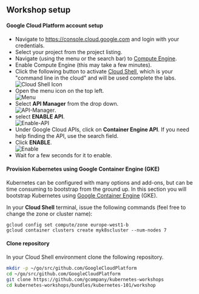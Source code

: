 ## Workshop setup

#### Google Cloud Platform account setup
* Navigate to https://console.cloud.google.com and login with your credentials.
* Select your project from the project listing.
* Navigate (using the menu or the search bar) to [Compute Engine](https://console.cloud.google.com/compute/).
* Enable Compute Engine (this may take a few minutes).
* Click the following button to activate [Cloud Shell](https://cloud.google.com/shell/docs),
which is your "command line in the cloud" and will be used complete the labs. ![Cloud Shell Icon](https://cloud.google.com/shell/docs/images/shell_icon.png)
* Open the menu icon on the top left.                                             
![Menu](https://codelabs.developers.google.com/codelabs/cloud-speech-intro/img/742dc285f86cdd1f.png)
* Select **API Manager** from the drop down.      
![API-Manager](https://codelabs.developers.google.com/codelabs/cloud-speech-intro/img/4cafd05ec8d75ebf.png).
* select **ENABLE API**.  
 ![Enable-API](https://codelabs.developers.google.com/codelabs/cloud-speech-intro/img/24185da15bfb437f.png)
* Under Google Cloud APIs, click on **Container Engine API**. If you need help finding the API, use the search field.
* Click **ENABLE**.  
![Enable](https://codelabs.developers.google.com/codelabs/cloud-speech-intro/img/985398850889c886.png)
* Wait for a few seconds for it to enable.

#### Provision Kubernetes using Google Container Engine (GKE)

Kubernetes can be configured with many options and add-ons, but can be time consuming to bootstrap from the ground up. In this section you will bootstrap Kubernetes using [Google Container Engine](https://cloud.google.com/container-engine) (GKE).

In your **Cloud Shell** terminal, issue the following commands (feel free to change the zone or cluster name):

```
gcloud config set compute/zone europe-west1-b
gcloud container clusters create myk8scluster --num-nodes 7
```

#### Clone repository

In your Cloud Shell environment clone the following repository.

```bash
mkdir -p ~/go/src/github.com/GoogleCloudPlatform
cd ~/go/src/github.com/GoogleCloudPlatform
git clone https://github.com/gcompany/kubernetes-workshops
cd kubernetes-workshops/bundles/kubernetes-101/workshop
```
